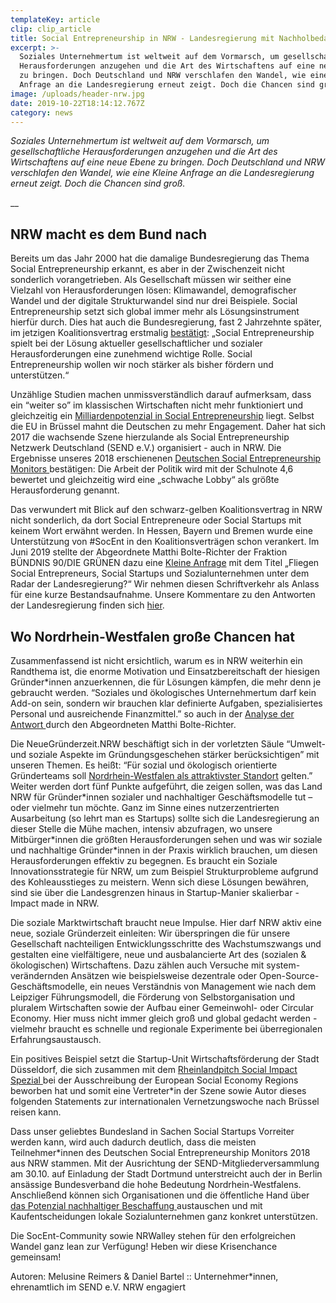 ```yaml
---
templateKey: article
clip: clip_article
title: Social Entrepreneurship in NRW - Landesregierung mit Nachholbedarf
excerpt: >-
  Soziales Unternehmertum ist weltweit auf dem Vormarsch, um gesellschaftliche
  Herausforderungen anzugehen und die Art des Wirtschaftens auf eine neue Ebene
  zu bringen. Doch Deutschland und NRW verschlafen den Wandel, wie eine Kleine
  Anfrage an die Landesregierung erneut zeigt. Doch die Chancen sind groß.
image: /uploads/header-nrw.jpg
date: 2019-10-22T18:14:12.767Z
category: news
---
```

_Soziales Unternehmertum ist weltweit auf dem Vormarsch, um gesellschaftliche Herausforderungen anzugehen und die Art des Wirtschaftens auf eine neue Ebene zu bringen. Doch Deutschland und NRW verschlafen den Wandel, wie eine Kleine Anfrage an die Landesregierung erneut zeigt. Doch die Chancen sind groß._

__

## NRW macht es dem Bund nach

Bereits um das Jahr 2000 hat die damalige Bundesregierung das Thema Social Entrepreneurship erkannt, es aber in der Zwischenzeit nicht sonderlich vorangetrieben. Als Gesellschaft müssen wir seither eine Vielzahl von Herausforderungen lösen: Klimawandel, demografischer Wandel und der digitale Strukturwandel sind nur drei Beispiele. Social Entrepreneurship setzt sich global immer mehr als Lösungsinstrument hierfür durch. Dies hat auch die Bundesregierung, fast 2 Jahrzehnte später, im jetzigen Koalitionsvertrag erstmalig [bestätigt](https://www.send-ev.de/2019-02-11_statement-zur-antwort-der-bundesregierung-auf-die-kleine-anfrage-„social-entrepreneurship“-von-der-bundestagsfraktion-bündnis-90-die-grünen/): „Social Entrepreneurship spielt bei der Lösung aktueller gesellschaftlicher und sozialer Herausforderungen eine zunehmend wichtige Rolle. Social Entrepreneurship wollen wir noch stärker als bisher fördern und unterstützen.“

Unzählige Studien machen unmissverständlich darauf aufmerksam, dass ein “weiter so” im klassischen Wirtschaften nicht mehr funktioniert und gleichzeitig ein [Milliardenpotenzial in Social Entrepreneurship](https://www.ashoka.org/de-DE/story/studie-von-ashoka-und-mckinsey-zeigt-milliardenpotenzial-von-sozialen-innovationen) liegt. Selbst die EU in Brüssel mahnt die Deutschen zu mehr Engagement. Daher hat sich 2017 die wachsende Szene hierzulande als Social Entrepreneurship Netzwerk Deutschland (SEND e.V.) organisiert - auch in NRW. Die Ergebnisse unseres 2018 erschienenen [Deutschen Social Entrepreneurship Monitors ](https://www.send-ev.de/2018-12-12_erster-deutscher-social-entrepreneurship-monitor-veroeffentlicht)bestätigen: Die Arbeit der Politik wird mit der Schulnote 4,6 bewertet und gleichzeitig wird eine „schwache Lobby“ als größte Herausforderung genannt. 

Das verwundert mit Blick auf den schwarz-gelben Koalitionsvertrag in NRW nicht sonderlich, da dort Social Entrepreneure oder Social Startups mit keinem Wort erwähnt werden. In Hessen, Bayern und Bremen wurde eine Unterstützung von #SocEnt in den Koalitionsverträgen schon verankert. Im Juni 2019 stellte der Abgeordnete Matthi Bolte-Richter der Fraktion BÜNDNIS 90/DIE GRÜNEN dazu eine [Kleine Anfrage](https://kleineanfragen.de/nordrhein-westfalen/17/6913-fliegen-social-entrepreneurs-social-startups-und-sozialunternehmen-unter-dem-radar-der-landesregierung) mit dem Titel „Fliegen Social Entrepreneurs, Social Startups und Sozialunternehmen unter dem Radar der Landesregierung?“ Wir nehmen diesen Schriftverkehr als Anlass für eine kurze Bestandsaufnahme. Unsere Kommentare zu den Antworten der Landesregierung finden sich [hier](https://www.send-ev.de/uploads/analyse-antworten-der-landesregierung.pdf).  

## Wo Nordrhein-Westfalen große Chancen hat

Zusammenfassend ist nicht ersichtlich, warum es in NRW weiterhin ein Randthema ist, die enorme Motivation und Einsatzbereitschaft der hiesigen Gründer*innen anzuerkennen, die für Lösungen kämpfen, die mehr denn je gebraucht werden. “Soziales und ökologisches Unternehmertum darf kein Add-on sein, sondern wir brauchen klar definierte Aufgaben, spezialisiertes Personal und ausreichende Finanzmittel.” so auch in der [Analyse der Antwort ](https://matthi-bolte.de/2019/08/14/social-entrepreneurs-fliegen-unter-dem-schwarz-gelben-radar/)durch den Abgeordneten Matthi Bolte-Richter. 

Die NeueGründerzeit.NRW beschäftigt sich in der vorletzten Säule “Umwelt- und soziale Aspekte im Gründungsgeschehen stärker berücksichtigen” mit unseren Themen. Es heißt: “Für sozial und ökologisch orientierte Gründerteams soll [Nordrhein-Westfalen als attraktivster Standort](https://www.wirtschaft.nrw/9-umwelt-und-soziale-aspekte-im-gruendungsgeschehen-staerker-beruecksichtigen) gelten.” Weiter werden dort fünf Punkte aufgeführt, die zeigen sollen, was das Land NRW für Gründer\*innen sozialer und nachhaltiger Geschäftsmodelle tut – oder vielmehr tun möchte. Ganz im Sinne eines nutzerzentrierten Ausarbeitung (so lehrt man es Startups) sollte sich die Landesregierung an dieser Stelle die Mühe machen, intensiv abzufragen, wo unsere Mitbürger\*innen die größten Herausforderungen sehen und was wir soziale und nachhaltige Gründer*innen in der Praxis wirklich brauchen, um diesen Herausforderungen effektiv zu begegnen. Es braucht ein Soziale Innovationsstrategie für NRW, um zum Beispiel Strukturprobleme aufgrund des Kohleausstieges zu meistern. Wenn sich diese Lösungen bewähren, sind sie über die Landesgrenzen hinaus in Startup-Manier skalierbar - Impact made in NRW.

Die soziale Marktwirtschaft braucht neue Impulse. Hier darf NRW aktiv eine neue, soziale Gründerzeit einleiten: Wir überspringen die für unsere Gesellschaft nachteiligen Entwicklungsschritte des Wachstumszwangs und gestalten eine vielfältigere, neue und ausbalancierte Art des (sozialen & ökologischen) Wirtschaftens. Dazu zählen auch Versuche mit system-verändernden Ansätzen wie beispielsweise dezentrale oder Open-Source-Geschäftsmodelle, ein neues Verständnis von Management wie nach dem Leipziger Führungsmodell, die Förderung von Selbstorganisation und pluralem Wirtschaften sowie der Aufbau einer Gemeinwohl- oder Circular Economy. Hier muss nicht immer gleich groß und global gedacht werden - vielmehr braucht es schnelle und regionale Experimente bei überregionalen Erfahrungsaustausch. 

Ein positives Beispiel setzt die Startup-Unit Wirtschaftsförderung der Stadt Düsseldorf, die sich zusammen mit dem [Rheinlandpitch Social Impact Spezial ](https://www.send-ev.de/2019-03-13_rheinland-pitch-social-impact-special-1-3-der-eser-2019-events-des-send-e-v/)bei der Ausschreibung der European Social Economy Regions beworben hat und somit eine Vertreter*in der Szene sowie Autor dieses folgenden Statements zur internationalen Vernetzungswoche nach Brüssel reisen kann.

Dass unser geliebtes Bundesland in Sachen Social Startups Vorreiter werden kann, wird auch dadurch deutlich, dass die meisten Teilnehmer*innen des Deutschen Social Entrepreneurship Monitors 2018 aus NRW stammen. Mit der Ausrichtung der SEND-Mitgliederversammlung am 30.10. auf Einladung der Stadt Dortmund unterstreicht auch der in Berlin ansässige Bundesverband die hohe Bedeutung Nordrhein-Westfalens. Anschließend können sich Organisationen und die öffentliche Hand über [das Potenzial nachhaltiger Beschaffung ](https://www.eventbrite.de/e/send-netzwerkveranstaltung-buy-social-das-potential-von-nachhaltigem-einkauf-und-beschaffung-tickets-67985228649)austauschen und mit Kaufentscheidungen lokale Sozialunternehmen ganz konkret unterstützen. 

Die SocEnt-Community sowie NRWalley stehen für den erfolgreichen Wandel ganz lean zur Verfügung! Heben wir diese Krisenchance gemeinsam!

Autoren: Melusine Reimers & Daniel Bartel :: Unternehmer*innen, ehrenamtlich im SEND e.V. NRW engagiert
